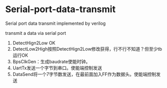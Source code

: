 # Serial-port-data-transmit
Serial port data transmit implemented by verilog

transmit a data via serial port

1. DetectHign2Low OK
2. DetectLow2High按照DetectHign2Low修改获得，行不行不知道？但至少tb运行OK
3. BpsClkGen：生成baudrate使能时钟。
4. UartTx发送一个字节到串口。使能端控制发送
5. DataSend将一个7字节数发送，在最前面加入FF作为数据头。使能端控制发送
